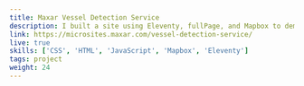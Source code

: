 ```yaml
---
title: Maxar Vessel Detection Service
description: I built a site using Eleventy, fullPage, and Mapbox to demonstrate Maxar's Vessel Detection Service
link: https://microsites.maxar.com/vessel-detection-service/
live: true
skills: ['CSS', 'HTML', 'JavaScript', 'Mapbox', 'Eleventy']
tags: project
weight: 24
---
```

